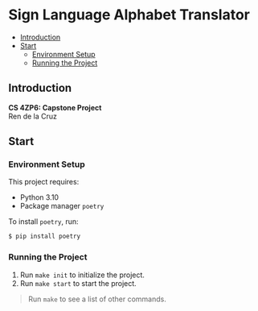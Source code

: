 # Sign Language Alphabet Translator  <!-- omit from toc -->
 
- [Introduction](#introduction)
- [Start](#start)
  - [Environment Setup](#environment-setup)
  - [Running the Project](#running-the-project)

## Introduction

**CS 4ZP6: Capstone Project**  
Ren de la Cruz

## Start

### Environment Setup

This project requires:
- Python 3.10
- Package manager `poetry`

To install `poetry`, run:

```sh
$ pip install poetry
```

### Running the Project

1. Run `make init` to initialize the project.
2. Run `make start` to start the project.

> Run `make` to see a list of other commands.

